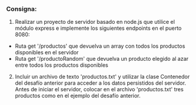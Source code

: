 ### Consigna:
1) Realizar un proyecto de servidor basado en node.js que utilice el módulo express e
implemente los siguientes endpoints en el puerto 8080:
* Ruta get '/productos' que devuelva un array con todos los productos disponibles
en el servidor
* Ruta get '/productoRandom' que devuelva un producto elegido al azar entre todos
los productos disponibles

2) Incluir un archivo de texto 'productos.txt' y utilizar la clase Contenedor del desafío
anterior para acceder a los datos persistidos del servidor.
Antes de iniciar el servidor, colocar en el archivo 'productos.txt' tres productos como en el
ejemplo del desafío anterior.